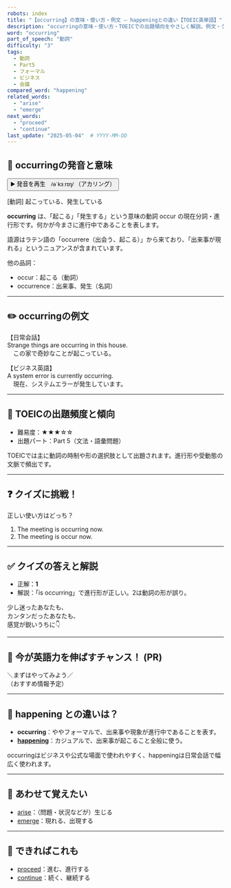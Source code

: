 ```yaml
---
robots: index
title: "【occurring】の意味・使い方・例文 ― happeningとの違い【TOEIC英単語】"
description: "occurringの意味・使い方・TOEICでの出題傾向をやさしく解説。例文・クイズ付きでhappeningとの違いもわかりやすく学べます。"
word: "occurring"
part_of_speech: "動詞"
difficulty: "3"
tags:
  - 動詞
  - Part5
  - フォーマル
  - ビジネス
  - 会議
compared_word: "happening"
related_words:
  - "arise"
  - "emerge"
next_words:
  - "proceed"
  - "continue"
last_update: "2025-05-04"  # YYYY-MM-DD
---
```


## 🔰 occurringの発音と意味

<button class="play-audio" onclick="playTTS('occurring')">
  <span class="play-audio-main">
    ▶️ 発音を再生　/əˈkɜːrɪŋ/
  </span>
  <span class="play-audio-sub">
    （アカリング）
  </span>
</button>

[動詞] 起こっている、発生している

**occurring** は、「起こる」「発生する」という意味の動詞 occur の現在分詞・進行形です。何かが今まさに進行中であることを表します。

語源はラテン語の「occurrere（出会う、起こる）」から来ており、「出来事が現れる」というニュアンスが含まれています。

他の品詞：  
- occur：起こる（動詞）
- occurrence：出来事、発生（名詞）

---

## ✏️ occurringの例文

【日常会話】  
Strange things are occurring in this house.  
　この家で奇妙なことが起こっている。

【ビジネス英語】  
A system error is currently occurring.  
　現在、システムエラーが発生しています。

---

## 🎯 TOEICの出題頻度と傾向

- 難易度：★★★☆☆
- 出題パート：Part 5（文法・語彙問題）

TOEICでは主に動詞の時制や形の選択肢として出題されます。進行形や受動態の文脈で頻出です。

---

## ❓ クイズに挑戦！

正しい使い方はどっち？

1. The meeting is occurring now.  
2. The meeting is occur now.

---

## ✅ クイズの答えと解説

- 正解：**1**
- 解説：「is occurring」で進行形が正しい。2は動詞の形が誤り。

少し迷ったあなたも、  
カンタンだったあなたも、  
感覚が鋭いうちに👇️

---

## 🚀 今が英語力を伸ばすチャンス！ (PR)

<div class="info-center">
＼まずはやってみよう／<br>  
（おすすめ情報予定）
</div>

---

## 🤔  happening との違いは？

- **occurring**：ややフォーマルで、出来事や現象が進行中であることを表す。
- **[happening](/word/happening/)**：カジュアルで、出来事が起こること全般に使う。

occurringはビジネスや公式な場面で使われやすく、happeningは日常会話で幅広く使われます。

---

## 🧩 あわせて覚えたい

- [arise](/word/arise/)：（問題・状況などが）生じる
- [emerge](/word/emerge/)：現れる、出現する

---

## 📖 できればこれも

- [proceed](/word/proceed/)：進む、進行する
- [continue](/word/continue/)：続く、継続する

<!-- cvid: aid06_bid08 -->
